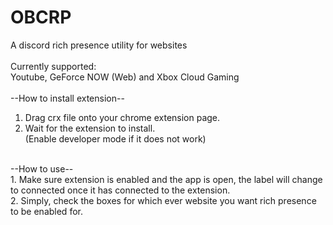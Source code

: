 # OBCRP
A discord rich presence utility for websites<br/><br/>
Currently supported:<br/>
Youtube, GeForce NOW (Web) and Xbox Cloud Gaming
<br/><br/>
--How to install extension--<br/>
1. Drag crx file onto your chrome extension page.<br/>
2. Wait for the extension to install.<br/>
(Enable developer mode if it does not work)<br/>
<br/>
--How to use--<br/>
1. Make sure extension is enabled and the app is open, the label will change to connected once it has connected to the extension.<br/>
2. Simply, check the boxes for which ever website you want rich presence to be enabled for.<br/>
